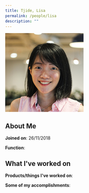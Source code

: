 ```yaml
---
title: Tjide, Lisa
permalink: /people/lisa
description: ""
---
```


<img src="/images/headshots/lisa.jpg" title="Tjide, Lisa" alt="Tjide, Lisa" style="width:50%;margin-left:0">

## About Me

**Joined on**: 26/11/2018

**Function**: 

## What I've worked on

**Products/things I've worked on**:


**Some of my accomplishments**:

